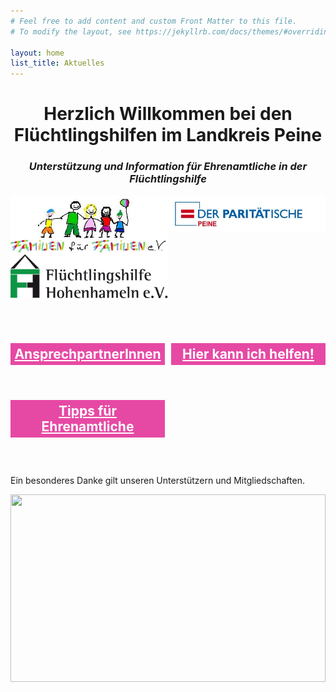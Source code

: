 ```yaml
---
# Feel free to add content and custom Front Matter to this file.
# To modify the layout, see https://jekyllrb.com/docs/themes/#overriding-theme-defaults

layout: home
list_title: Aktuelles
---
```


<h1 style="text-align: center">Herzlich Willkommen bei den Flüchtlingshilfen im Landkreis Peine</h1>
<h3 style="text-align: center; font-style: italic">Unterstützung und Information für Ehrenamtliche in der Flüchtlingshilfe</h3>

<div style="display: grid; grid-template-columns: repeat(auto-fit, minmax(230px, 1fr)); margin-bottom: 3em">
    <img src="assets/images/logo_fff.jpg" alt="Familien für Familien">
    <img src="assets/images/paritaetische-peine.jpg" alt="Paritätische Peine">
    <img src="assets/images/logo-fluechtlingshilfe-hohenhammelln.png" alt="Flüchtlingshilfe Hohenhameln">
</div>

<div style="display: grid; grid-template-columns: repeat(auto-fit, minmax(230px, 1fr)); margin-bottom: 3em; gap: 10px;">
    <h2 style="text-align: center; background-color: #e649a4; padding: 5px;"><a style="color: white;" href="{{ '/ansprechpartner-innen' | relative_url }}">AnsprechpartnerInnen</a></h2>
    <h2 style="text-align: center; background-color: #e649a4; padding: 5px;"><a style="color: white;" href="{{ '/hier-kann-ich-helfen' | relative_url }}">Hier kann ich helfen!</a></h2>
    <h2 style="text-align: center; background-color: #e649a4; padding: 5px;"><a style="color: white;" href="{{ '/tipps-f%25C3%25BCr-ehrenamtliche' | relative_url }}">Tipps für Ehrenamtliche</a></h2>
</div>

<p>Ein besonderes Danke gilt unseren Unterstützern und Mitgliedschaften.</p>

<img src="{{ '/assets/images/kinder.jpg' | relative_url }}" style="height: 300px; width: 100%; object-fit: cover;">